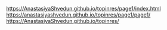 
https://AnastasiyaShvedun.github.io/topinres/page1/index.html
https://anastasiyashvedun.github.io/topinres/page1/page1/
https://AnastasiyaShvedun.github.io/topinres/
